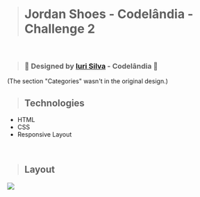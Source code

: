 ># Jordan Shoes - Codelândia - Challenge 2

<br>

>### 🎨 Designed by [Iuri Silva](https://www.linkedin.com/in/iuricode/) - Codelândia 🎨
(The section "Categories" wasn't in the original design.)
<br>

>## Technologies
+ HTML
+ CSS
+ Responsive Layout

<br>

>## Layout

<img src="https://github.com/giselle-ferreira/JordanShoes-Codelandia-Desafio2-/blob/main/assets/jordanshoes.gif" />

>
